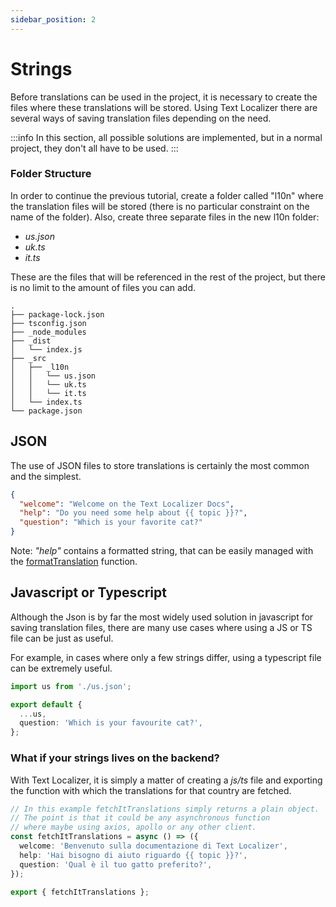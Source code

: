 ```yaml
---
sidebar_position: 2
---
```


# Strings

Before translations can be used in the project, it is necessary to create the files where these translations will be stored. Using Text Localizer there are several ways of saving translation files depending on the need.

:::info
In this section, all possible solutions are implemented, but in a normal project, they don't all have to be used.
:::

### Folder Structure

In order to continue the previous tutorial, create a folder called "l10n" where the translation files will be stored (there is no particular constraint on the name of the folder).
Also, create three separate files in the new l10n folder:

- _us.json_
- _uk.ts_
- _it.ts_

These are the files that will be referenced in the rest of the project, but there is no limit to the amount of files you can add.

```
.
├── package-lock.json
├── tsconfig.json
├── _node_modules
├── _dist
│   └── index.js
├── _src
│   ├── _l10n
│   │   └── us.json
│   │   └── uk.ts
│   │   └── it.ts
│   └── index.ts
└── package.json
```

## JSON

The use of JSON files to store translations is certainly the most common and the simplest.

```json title="src/l10n/us.json"
{
  "welcome": "Welcome on the Text Localizer Docs",
  "help": "Do you need some help about {{ topic }}?",
  "question": "Which is your favorite cat?"
}
```

Note: _"help"_ contains a formatted string, that can be easily managed with the [formatTranslation](/docs/api-reference/text-localizer#formattranslation) function.

## Javascript or Typescript

Although the Json is by far the most widely used solution in javascript for saving translation files, there are many use cases where using a JS or TS file can be just as useful.

For example, in cases where only a few strings differ, using a typescript file can be extremely useful.

```ts title="src/l10n/uk.ts"
import us from './us.json';

export default {
  ...us,
  question: 'Which is your favourite cat?',
};
```

### What if your strings lives on the backend?

With Text Localizer, it is simply a matter of creating a _js/ts_ file and exporting the function with which the translations for that country are fetched.

```ts title="src/l10n/it.ts"
// In this example fetchItTranslations simply returns a plain object.
// The point is that it could be any asynchronous function
// where maybe using axios, apollo or any other client.
const fetchItTranslations = async () => ({
  welcome: 'Benvenuto sulla documentazione di Text Localizer',
  help: 'Hai bisogno di aiuto riguardo {{ topic }}?',
  question: 'Qual è il tuo gatto preferito?',
});

export { fetchItTranslations };
```
